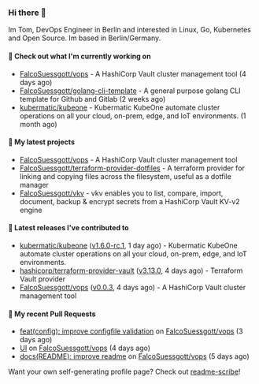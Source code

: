 ### Hi there 👋

Im Tom, DevOps Engineer in Berlin and interested in Linux, Go, Kubernetes and Open Source.
Im based in Berlin/Germany.

#### 👷 Check out what I'm currently working on

- [FalcoSuessgott/vops](https://github.com/FalcoSuessgott/vops) - A HashiCorp Vault cluster management tool (4 days ago)
- [FalcoSuessgott/golang-cli-template](https://github.com/FalcoSuessgott/golang-cli-template) - A general purpose golang CLI  template for Github and Gitlab (2 weeks ago)
- [kubermatic/kubeone](https://github.com/kubermatic/kubeone) - Kubermatic KubeOne automate cluster operations on all your cloud, on-prem, edge, and IoT environments.   (1 month ago)

#### 🌱 My latest projects

- [FalcoSuessgott/vops](https://github.com/FalcoSuessgott/vops) - A HashiCorp Vault cluster management tool
- [FalcoSuessgott/terraform-provider-dotfiles](https://github.com/FalcoSuessgott/terraform-provider-dotfiles) - A terraform provider for linking and copying files across the filesystem, useful as a dotfile manager
- [FalcoSuessgott/vkv](https://github.com/FalcoSuessgott/vkv) - vkv enables you to list, compare, import, document, backup &amp; encrypt secrets from a HashiCorp Vault KV-v2 engine

#### 🔭 Latest releases I've contributed to

- [kubermatic/kubeone](https://github.com/kubermatic/kubeone) ([v1.6.0-rc.1](https://github.com/kubermatic/kubeone/releases/tag/v1.6.0-rc.1), 1 day ago) - Kubermatic KubeOne automate cluster operations on all your cloud, on-prem, edge, and IoT environments.  
- [hashicorp/terraform-provider-vault](https://github.com/hashicorp/terraform-provider-vault) ([v3.13.0](https://github.com/hashicorp/terraform-provider-vault/releases/tag/v3.13.0), 4 days ago) - Terraform Vault provider
- [FalcoSuessgott/vops](https://github.com/FalcoSuessgott/vops) ([v0.0.3](https://github.com/FalcoSuessgott/vops/releases/tag/v0.0.3), 4 days ago) - A HashiCorp Vault cluster management tool

#### 🔨 My recent Pull Requests

- [feat(config): improve configfile validation](https://github.com/FalcoSuessgott/vops/pull/8) on [FalcoSuessgott/vops](https://github.com/FalcoSuessgott/vops) (3 days ago)
- [UI](https://github.com/FalcoSuessgott/vops/pull/7) on [FalcoSuessgott/vops](https://github.com/FalcoSuessgott/vops) (4 days ago)
- [docs(README): improve readme](https://github.com/FalcoSuessgott/vops/pull/6) on [FalcoSuessgott/vops](https://github.com/FalcoSuessgott/vops) (5 days ago)

Want your own self-generating profile page? Check out [readme-scribe](https://github.com/muesli/readme-scribe)!